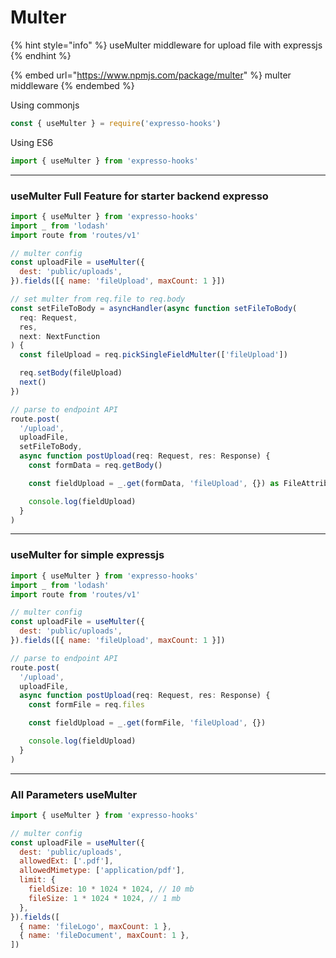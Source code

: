 # Multer

{% hint style="info" %}
useMulter middleware for upload file with expressjs
{% endhint %}

{% embed url="https://www.npmjs.com/package/multer" %}
multer middleware
{% endembed %}

Using commonjs

```javascript
const { useMulter } = require('expresso-hooks')
```

Using ES6

```javascript
import { useMulter } from 'expresso-hooks'
```

***

### useMulter Full Feature for starter backend expresso

```javascript
import { useMulter } from 'expresso-hooks'
import _ from 'lodash'
import route from 'routes/v1'

// multer config
const uploadFile = useMulter({
  dest: 'public/uploads',
}).fields([{ name: 'fileUpload', maxCount: 1 }])

// set multer from req.file to req.body
const setFileToBody = asyncHandler(async function setFileToBody(
  req: Request,
  res,
  next: NextFunction
) {
  const fileUpload = req.pickSingleFieldMulter(['fileUpload'])

  req.setBody(fileUpload)
  next()
})

// parse to endpoint API
route.post(
  '/upload',
  uploadFile,
  setFileToBody,
  async function postUpload(req: Request, res: Response) {
    const formData = req.getBody()

    const fieldUpload = _.get(formData, 'fileUpload', {}) as FileAttributes

    console.log(fieldUpload)
  }
)

```

***

### useMulter for simple expressjs

```javascript
import { useMulter } from 'expresso-hooks'
import _ from 'lodash'
import route from 'routes/v1'

// multer config
const uploadFile = useMulter({
  dest: 'public/uploads',
}).fields([{ name: 'fileUpload', maxCount: 1 }])

// parse to endpoint API
route.post(
  '/upload',
  uploadFile,
  async function postUpload(req: Request, res: Response) {
    const formFile = req.files

    const fieldUpload = _.get(formFile, 'fileUpload', {})

    console.log(fieldUpload)
  }
)
```

***

### All Parameters useMulter

```javascript
import { useMulter } from 'expresso-hooks'

// multer config
const uploadFile = useMulter({
  dest: 'public/uploads',
  allowedExt: ['.pdf'],
  allowedMimetype: ['application/pdf'],
  limit: {
    fieldSize: 10 * 1024 * 1024, // 10 mb
    fileSize: 1 * 1024 * 1024, // 1 mb
  },
}).fields([
  { name: 'fileLogo', maxCount: 1 },
  { name: 'fileDocument', maxCount: 1 },
])
```

